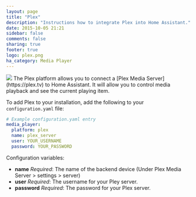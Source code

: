 ```yaml
---
layout: page
title: "Plex"
description: "Instructions how to integrate Plex into Home Assistant."
date: 2015-10-05 21:21
sidebar: false
comments: false
sharing: true
footer: true
logo: plex.png
ha_category: Media Player
---
```


<img src='/images/supported_brands/plex.png' class='brand pull-right' />
The Plex platform allows you to connect a [Plex Media Server](https://plex.tv) to Home Assistant. It will allow you to control media playback and see the current playing item.

To add Plex to your installation, add the following to your `configuration.yaml` file:

```yaml
# Example configuration.yaml entry
media_player:
  platform: plex
  name: plex_server
  user: YOUR_USERNAME
  password: YOUR_PASSWORD
```

Configuration variables:

- **name** *Required*: The name of the backend device (Under Plex Media Server > settings > server)
- **user** *Required*: The username for your Pley server.
- **password** *Required*: The password for your Plex server.

